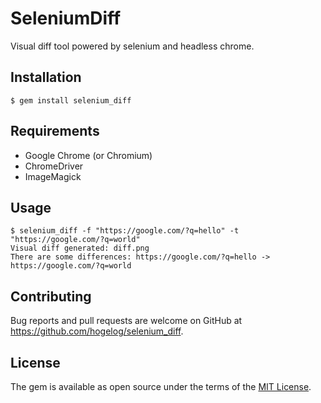 # SeleniumDiff

Visual diff tool powered by selenium and headless chrome.

## Installation

```console
$ gem install selenium_diff
```

## Requirements
- Google Chrome (or Chromium)
- ChromeDriver
- ImageMagick

## Usage

```console
$ selenium_diff -f "https://google.com/?q=hello" -t "https://google.com/?q=world"
Visual diff generated: diff.png
There are some differences: https://google.com/?q=hello -> https://google.com/?q=world
```

## Contributing

Bug reports and pull requests are welcome on GitHub at https://github.com/hogelog/selenium_diff.

## License

The gem is available as open source under the terms of the [MIT License](https://opensource.org/licenses/MIT).
